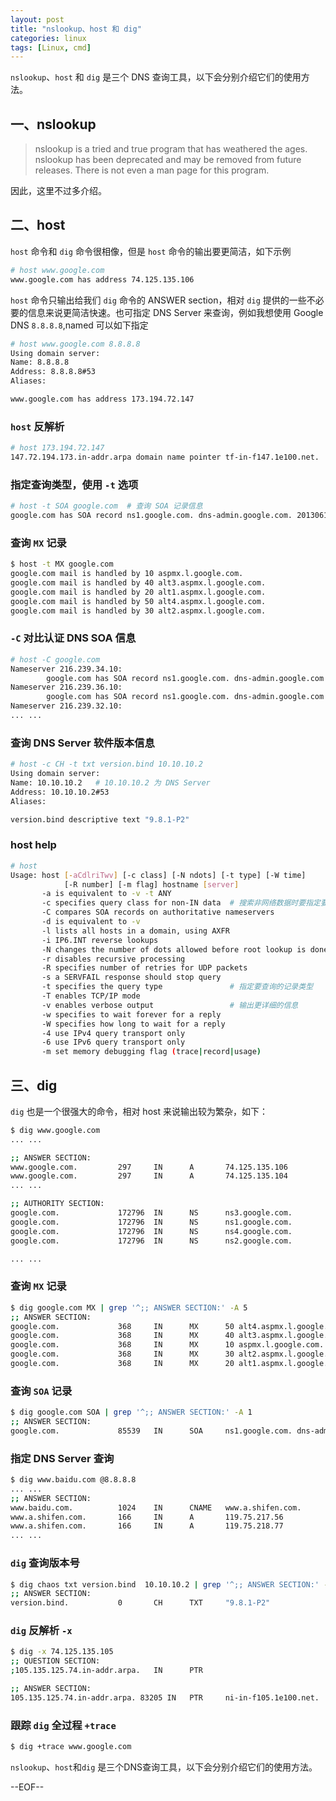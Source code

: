 ```yaml
---
layout: post
title: "nslookup、host 和 dig"
categories: linux
tags: [Linux, cmd]
---
```


`nslookup`、`host` 和 `dig` 是三个 DNS 查询工具，以下会分别介绍它们的使用方法。

## 一、nslookup

> nslookup is a tried and true program that has weathered the ages. nslookup has been deprecated and may be removed from future releases. There is not even a man page for this program.

因此，这里不过多介绍。

## 二、host

`host` 命令和 `dig` 命令很相像，但是 `host` 命令的输出要更简洁，如下示例

``` bash
# host www.google.com
www.google.com has address 74.125.135.106
```

`host` 命令只输出给我们 `dig` 命令的 ANSWER section，相对 `dig` 提供的一些不必要的信息来说更简洁快速。也可指定 DNS Server 来查询，例如我想使用 Google DNS `8.8.8.8`,named 可以如下指定

``` bash
# host www.google.com 8.8.8.8
Using domain server:
Name: 8.8.8.8
Address: 8.8.8.8#53
Aliases: 

www.google.com has address 173.194.72.147
```

### `host` 反解析

``` bash
# host 173.194.72.147
147.72.194.173.in-addr.arpa domain name pointer tf-in-f147.1e100.net.
```

### 指定查询类型，使用 `-t` 选项

``` bash
# host -t SOA google.com  # 查询 SOA 记录信息
google.com has SOA record ns1.google.com. dns-admin.google.com. 2013061100 7200 1800 1209600 300
```

### 查询 `MX` 记录

``` bash
$ host -t MX google.com 
google.com mail is handled by 10 aspmx.l.google.com.
google.com mail is handled by 40 alt3.aspmx.l.google.com.
google.com mail is handled by 20 alt1.aspmx.l.google.com.
google.com mail is handled by 50 alt4.aspmx.l.google.com.
google.com mail is handled by 30 alt2.aspmx.l.google.com.
```

### `-C` 对比认证 DNS SOA 信息

``` bash
# host -C google.com
Nameserver 216.239.34.10:
        google.com has SOA record ns1.google.com. dns-admin.google.com. 2013061100 7200 1800 1209600 300
Nameserver 216.239.36.10:
        google.com has SOA record ns1.google.com. dns-admin.google.com. 2013061100 7200 1800 1209600 300
Nameserver 216.239.32.10:
... ...
```

### 查询 DNS Server 软件版本信息

``` bash
# host -c CH -t txt version.bind 10.10.10.2  
Using domain server:
Name: 10.10.10.2   # 10.10.10.2 为 DNS Server
Address: 10.10.10.2#53
Aliases: 

version.bind descriptive text "9.8.1-P2"
```

### host help

``` bash
# host
Usage: host [-aCdlriTwv] [-c class] [-N ndots] [-t type] [-W time]
            [-R number] [-m flag] hostname [server]
       -a is equivalent to -v -t ANY
       -c specifies query class for non-IN data  # 搜索非网络数据时要指定要查找的类
       -C compares SOA records on authoritative nameservers
       -d is equivalent to -v
       -l lists all hosts in a domain, using AXFR
       -i IP6.INT reverse lookups
       -N changes the number of dots allowed before root lookup is done
       -r disables recursive processing
       -R specifies number of retries for UDP packets
       -s a SERVFAIL response should stop query
       -t specifies the query type               # 指定要查询的记录类型
       -T enables TCP/IP mode
       -v enables verbose output                 # 输出更详细的信息
       -w specifies to wait forever for a reply
       -W specifies how long to wait for a reply
       -4 use IPv4 query transport only
       -6 use IPv6 query transport only
       -m set memory debugging flag (trace|record|usage)
```

## 三、dig

`dig` 也是一个很强大的命令，相对 host 来说输出较为繁杂，如下：

``` bash
$ dig www.google.com
... ...

;; ANSWER SECTION:
www.google.com.         297     IN      A       74.125.135.106
www.google.com.         297     IN      A       74.125.135.104
... ...

;; AUTHORITY SECTION:
google.com.             172796  IN      NS      ns3.google.com.
google.com.             172796  IN      NS      ns1.google.com.
google.com.             172796  IN      NS      ns4.google.com.
google.com.             172796  IN      NS      ns2.google.com.

... ...
```

### 查询 `MX` 记录

``` bash
$ dig google.com MX | grep '^;; ANSWER SECTION:' -A 5
;; ANSWER SECTION:
google.com.             368     IN      MX      50 alt4.aspmx.l.google.com.
google.com.             368     IN      MX      40 alt3.aspmx.l.google.com.
google.com.             368     IN      MX      10 aspmx.l.google.com.
google.com.             368     IN      MX      30 alt2.aspmx.l.google.com.
google.com.             368     IN      MX      20 alt1.aspmx.l.google.com.
```

### 查询 `SOA` 记录

``` bash
$ dig google.com SOA | grep '^;; ANSWER SECTION:' -A 1
;; ANSWER SECTION:
google.com.             85539   IN      SOA     ns1.google.com. dns-admin.google.com. 2013061100 7200 1800 1209600 300
```

### 指定 DNS Server 查询

``` bash
$ dig www.baidu.com @8.8.8.8
... ...
;; ANSWER SECTION:
www.baidu.com.          1024    IN      CNAME   www.a.shifen.com.
www.a.shifen.com.       166     IN      A       119.75.217.56
www.a.shifen.com.       166     IN      A       119.75.218.77
... ...
```

### `dig` 查询版本号

``` bash
$ dig chaos txt version.bind  10.10.10.2 | grep '^;; ANSWER SECTION:' -A 1
;; ANSWER SECTION:
version.bind.           0       CH      TXT     "9.8.1-P2"
```

### `dig` 反解析 `-x`

``` bash
$ dig -x 74.125.135.105
;; QUESTION SECTION:
;105.135.125.74.in-addr.arpa.   IN      PTR

;; ANSWER SECTION:
105.135.125.74.in-addr.arpa. 83205 IN   PTR     ni-in-f105.1e100.net.
```

### 跟踪 `dig` 全过程 `+trace`

``` bash
$ dig +trace www.google.com
```

`nslookup`、`host`和`dig` 是三个DNS查询工具，以下会分别介绍它们的使用方法。

--EOF--
